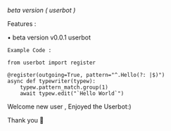 <i>beta version ( userbot )</i>

Features : 

•  beta version v0.0.1  userbot

```
Example Code :

from userbot import register

@register(outgoing=True, pattern="^.Hello(?: |$)")
async def typewriter(typew):
    typew.pattern_match.group(1)
    await typew.edit("`Hello World`")

```
Welcome new user , Enjoyed the Userbot:)

Thank you 🎉


